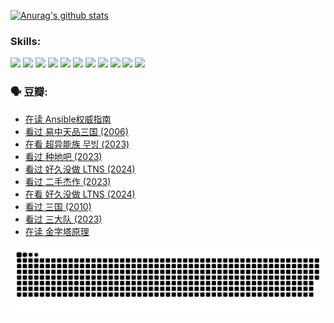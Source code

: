 
[![Anurag's github stats](https://github-readme-stats.vercel.app/api?username=w940853815)](https://github.com/anuraghazra/github-readme-stats)

### Skills:

<code><img height="32" src="https://cdn.jsdelivr.net/npm/simple-icons@v5/icons/python.svg"></code>
<code><img height="32" src="https://cdn.jsdelivr.net/npm/simple-icons@v5/icons/javascript.svg"></code>
<code><img height="32" src="https://cdn.jsdelivr.net/npm/simple-icons@v5/icons/django.svg"></code>
<code><img height="32" src="https://cdn.jsdelivr.net/npm/simple-icons@v5/icons/flask.svg"></code>
<code><img height="32" src="https://cdn.jsdelivr.net/npm/simple-icons@v5/icons/vuetify.svg"></code>
<code><img height="32" src="https://cdn.jsdelivr.net/npm/simple-icons@v5/icons/git.svg"></code>
<code><img height="32" src="https://cdn.jsdelivr.net/npm/simple-icons@v5/icons/docker.svg"></code>
<code><img height="32" src="https://cdn.jsdelivr.net/npm/simple-icons@v5/icons/postgresql.svg"></code>
<code><img height="32" src="https://cdn.jsdelivr.net/npm/simple-icons@v5/icons/elasticsearch.svg"></code>
<code><img height="32" src="https://cdn.jsdelivr.net/npm/simple-icons@v5/icons/macos.svg"></code>
<code><img height="32" src="https://cdn.jsdelivr.net/npm/simple-icons@v5/icons/linux.svg"></code>

### 🗣 豆瓣:

<!-- DOUBAN-ACTIVITIES:START -->
- [在读 Ansible权威指南](https://www.douban.com/people/136069238/status/4539151450/?_i=09503849)
- [看过 易中天品三国‎ (2006)](https://www.douban.com/people/136069238/status/4529910812/?_i=09503849)
- [在看 超异能族 무빙‎ (2023)](https://www.douban.com/people/136069238/status/4527291077/?_i=09503849)
- [看过 种地吧‎ (2023)](https://www.douban.com/people/136069238/status/4527289637/?_i=09503849)
- [看过 好久没做 LTNS‎ (2024)](https://www.douban.com/people/136069238/status/4527289515/?_i=09503849)
- [看过 二手杰作‎ (2023)](https://www.douban.com/people/136069238/status/4522502716/?_i=09503849)
- [在看 好久没做 LTNS‎ (2024)](https://www.douban.com/people/136069238/status/4521969883/?_i=09503849)
- [看过 三国‎ (2010)](https://www.douban.com/people/136069238/status/4521634661/?_i=09503849)
- [看过 三大队‎ (2023)](https://www.douban.com/people/136069238/status/4510323325/?_i=09503849)
- [在读 金字塔原理](https://www.douban.com/people/136069238/status/4507497587/?_i=09503849)
<!-- DOUBAN-ACTIVITIES:END -->


![Snake animation](https://raw.githubusercontent.com/w940853815/w940853815/output/github-contribution-grid-snake.svg)

<!--
**w940853815/w940853815** is a ✨ _special_ ✨ repository because its `README.md` (this file) appears on your GitHub profile.

Here are some ideas to get you started:

- 🔭 I’m currently working on ...
- 🌱 I’m currently learning ...
- 👯 I’m looking to collaborate on ...
- 🤔 I’m looking for help with ...
- 💬 Ask me about ...
- 📫 How to reach me: ...
- 😄 Pronouns: ...
- ⚡ Fun fact: ...
-->
